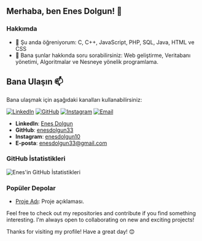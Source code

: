 ## Merhaba, ben Enes Dolgun! 👋

### Hakkımda
- 🌱 Şu anda öğreniyorum: C, C++, JavaScript, PHP, SQL, Java, HTML ve CSS
- 💬 Bana şunlar hakkında soru sorabilirsiniz: Web geliştirme, Veritabanı yönetimi, Algoritmalar ve Nesneye yönelik programlama. 

## Bana Ulaşın 📫

Bana ulaşmak için aşağıdaki kanalları kullanabilirsiniz:

[![LinkedIn](https://img.shields.io/badge/LinkedIn-blue?style=flat&logo=linkedin&logoColor=white)](https://www.linkedin.com/in/enes-dolgun-b7094b296/)
[![GitHub](https://img.shields.io/badge/GitHub-333?style=flat&logo=github&logoColor=white)](https://github.com/enesdolgun33)
[![Instagram](https://img.shields.io/badge/Instagram-E4405F?style=flat&logo=instagram&logoColor=white)](https://www.instagram.com/enesdolgun10)
[![Email](https://img.shields.io/badge/Email-D14836?style=flat&logo=gmail&logoColor=white)](mailto:enesdolgun33@gmail.com)

- **LinkedIn**: [Enes Dolgun](https://www.linkedin.com/in/enes-dolgun-b7094b296/)
- **GitHub**: [enesdolgun33](https://github.com/enesdolgun33)
- **Instagram**: [enesdolgun10](https://www.instagram.com/enesdolgun10)
- **E-posta**: [enesdolgun33@gmail.com](mailto:enesdolgun33@gmail.com)

### GitHub İstatistikleri
![Enes'in GitHub İstatistikleri](https://github-readme-stats.vercel.app/api?username=enesdolgun33&show_icons=true&theme=radical)

### Popüler Depolar
- [Proje Adı](https://github.com/enesdolgun33/proje-adi): Proje açıklaması.


Feel free to check out my repositories and contribute if you find something interesting. I'm always open to collaborating on new and exciting projects!

Thanks for visiting my profile! Have a great day! 😊
